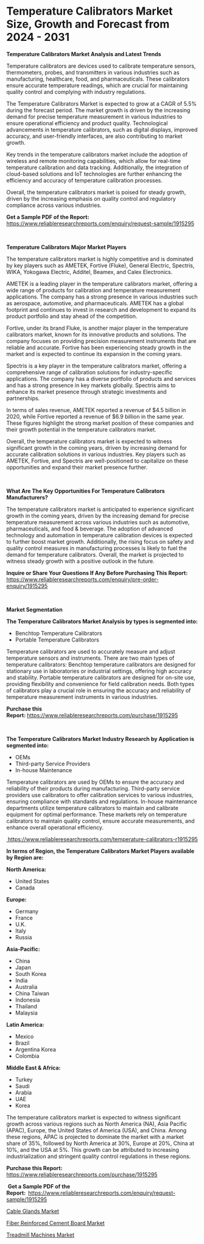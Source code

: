 <p><h1>Temperature Calibrators Market Size, Growth and Forecast from 2024 - 2031</h1></p><p><strong>Temperature Calibrators Market Analysis and Latest Trends</strong></p>
<p><p>Temperature calibrators are devices used to calibrate temperature sensors, thermometers, probes, and transmitters in various industries such as manufacturing, healthcare, food, and pharmaceuticals. These calibrators ensure accurate temperature readings, which are crucial for maintaining quality control and complying with industry regulations.</p><p>The Temperature Calibrators Market is expected to grow at a CAGR of 5.5% during the forecast period. The market growth is driven by the increasing demand for precise temperature measurement in various industries to ensure operational efficiency and product quality. Technological advancements in temperature calibrators, such as digital displays, improved accuracy, and user-friendly interfaces, are also contributing to market growth.</p><p>Key trends in the temperature calibrators market include the adoption of wireless and remote monitoring capabilities, which allow for real-time temperature calibration and data tracking. Additionally, the integration of cloud-based solutions and IoT technologies are further enhancing the efficiency and accuracy of temperature calibration processes.</p><p>Overall, the temperature calibrators market is poised for steady growth, driven by the increasing emphasis on quality control and regulatory compliance across various industries.</p></p>
<p><strong>Get a Sample PDF of the Report:&nbsp;</strong> <a href="https://www.reliableresearchreports.com/enquiry/request-sample/1915295">https://www.reliableresearchreports.com/enquiry/request-sample/1915295</a></p>
<p>&nbsp;</p>
<p><strong>Temperature Calibrators Major Market Players</strong></p>
<p><p>The temperature calibrators market is highly competitive and is dominated by key players such as AMETEK, Fortive (Fluke), General Electric, Spectris, WIKA, Yokogawa Electric, Additel, Beamex, and Calex Electronics.</p><p>AMETEK is a leading player in the temperature calibrators market, offering a wide range of products for calibration and temperature measurement applications. The company has a strong presence in various industries such as aerospace, automotive, and pharmaceuticals. AMETEK has a global footprint and continues to invest in research and development to expand its product portfolio and stay ahead of the competition.</p><p>Fortive, under its brand Fluke, is another major player in the temperature calibrators market, known for its innovative products and solutions. The company focuses on providing precision measurement instruments that are reliable and accurate. Fortive has been experiencing steady growth in the market and is expected to continue its expansion in the coming years.</p><p>Spectris is a key player in the temperature calibrators market, offering a comprehensive range of calibration solutions for industry-specific applications. The company has a diverse portfolio of products and services and has a strong presence in key markets globally. Spectris aims to enhance its market presence through strategic investments and partnerships.</p><p>In terms of sales revenue, AMETEK reported a revenue of $4.5 billion in 2020, while Fortive reported a revenue of $6.9 billion in the same year. These figures highlight the strong market position of these companies and their growth potential in the temperature calibrators market.</p><p>Overall, the temperature calibrators market is expected to witness significant growth in the coming years, driven by increasing demand for accurate calibration solutions in various industries. Key players such as AMETEK, Fortive, and Spectris are well-positioned to capitalize on these opportunities and expand their market presence further.</p></p>
<p>&nbsp;</p>
<p><strong>What Are The Key Opportunities For Temperature Calibrators Manufacturers?</strong></p>
<p><p>The temperature calibrators market is anticipated to experience significant growth in the coming years, driven by the increasing demand for precise temperature measurement across various industries such as automotive, pharmaceuticals, and food & beverage. The adoption of advanced technology and automation in temperature calibration devices is expected to further boost market growth. Additionally, the rising focus on safety and quality control measures in manufacturing processes is likely to fuel the demand for temperature calibrators. Overall, the market is projected to witness steady growth with a positive outlook in the future.</p></p>
<p><strong>Inquire or Share Your Questions If Any Before Purchasing This Report:</strong> <a href="https://www.reliableresearchreports.com/enquiry/pre-order-enquiry/1915295">https://www.reliableresearchreports.com/enquiry/pre-order-enquiry/1915295</a></p>
<p>&nbsp;</p>
<p><strong>Market Segmentation</strong></p>
<p><strong>The Temperature Calibrators Market Analysis by types is segmented into:</strong></p>
<p><ul><li>Benchtop Temperature Calibrators</li><li>Portable Temperature Calibrators</li></ul></p>
<p><p>Temperature calibrators are used to accurately measure and adjust temperature sensors and instruments. There are two main types of temperature calibrators: Benchtop temperature calibrators are designed for stationary use in laboratories or industrial settings, offering high accuracy and stability. Portable temperature calibrators are designed for on-site use, providing flexibility and convenience for field calibration needs. Both types of calibrators play a crucial role in ensuring the accuracy and reliability of temperature measurement instruments in various industries.</p></p>
<p><strong>Purchase this Report:&nbsp;</strong><a href="https://www.reliableresearchreports.com/purchase/1915295">https://www.reliableresearchreports.com/purchase/1915295</a></p>
<p>&nbsp;</p>
<p><strong>The Temperature Calibrators Market Industry Research by Application is segmented into:</strong></p>
<p><ul><li>OEMs</li><li>Third-party Service Providers</li><li>In-house Maintenance</li></ul></p>
<p><p>Temperature calibrators are used by OEMs to ensure the accuracy and reliability of their products during manufacturing. Third-party service providers use calibrators to offer calibration services to various industries, ensuring compliance with standards and regulations. In-house maintenance departments utilize temperature calibrators to maintain and calibrate equipment for optimal performance. These markets rely on temperature calibrators to maintain quality control, ensure accurate measurements, and enhance overall operational efficiency.</p></p>
<p><a href="https://www.reliableresearchreports.com/temperature-calibrators-r1915295">&nbsp;https://www.reliableresearchreports.com/temperature-calibrators-r1915295</a></p>
<p><strong>In terms of Region, the Temperature Calibrators Market Players available by Region are:</strong></p>
<p>
    <p> <strong> North America: </strong>
        <ul>
            <li>United States</li>
            <li>Canada</li>
        </ul>
        </p> 
    <p> <strong> Europe: </strong>
        <ul>
            <li>Germany</li>
            <li>France</li>
            <li>U.K.</li>
            <li>Italy</li>
            <li>Russia</li>
        </ul>
        </p> 
    <p> <strong> Asia-Pacific: </strong>
        <ul>
            <li>China</li>
            <li>Japan</li>
            <li>South Korea</li>
            <li>India</li>
            <li>Australia</li>
            <li>China Taiwan</li>
            <li>Indonesia</li>
            <li>Thailand</li>
            <li>Malaysia</li>
        </ul>
        </p> 
    <p> <strong> Latin America: </strong>
        <ul>
            <li>Mexico</li>
            <li>Brazil</li>
            <li>Argentina Korea</li>
            <li>Colombia</li>
        </ul>
        </p> 
    <p> <strong> Middle East & Africa: </strong>
        <ul>
            <li>Turkey</li>
            <li>Saudi</li>
            <li>Arabia</li>
            <li>UAE</li>
            <li>Korea</li>
        </ul>
    </p>
    </p>
<p><p>The temperature calibrators market is expected to witness significant growth across various regions such as North America (NA), Asia Pacific (APAC), Europe, the United States of America (USA), and China. Among these regions, APAC is projected to dominate the market with a market share of 35%, followed by North America at 30%, Europe at 20%, China at 10%, and the USA at 5%. This growth can be attributed to increasing industrialization and stringent quality control regulations in these regions.</p></p>
<p><strong>Purchase this Report: </strong><a href="https://www.reliableresearchreports.com/purchase/1915295">https://www.reliableresearchreports.com/purchase/1915295</a></p>
<p>&nbsp;<strong>Get a Sample PDF of the Report:&nbsp;&nbsp;</strong><a href="https://www.reliableresearchreports.com/enquiry/request-sample/1915295">https://www.reliableresearchreports.com/enquiry/request-sample/1915295</a></p>
<p><strong></strong></p>
<p><p><a href="https://www.linkedin.com/pulse/insights-cable-glands-market-size-which-expanding-820-cagr-mwmee">Cable Glands Market</a></p><p><a href="https://www.linkedin.com/pulse/global-fiber-reinforced-cement-board-market-projected-grow-8ecye">Fiber Reinforced Cement Board Market</a></p><p><a href="https://www.linkedin.com/pulse/navigating-global-treadmill-machines-market-landscape-trends-yuvke">Treadmill Machines Market</a></p></p>